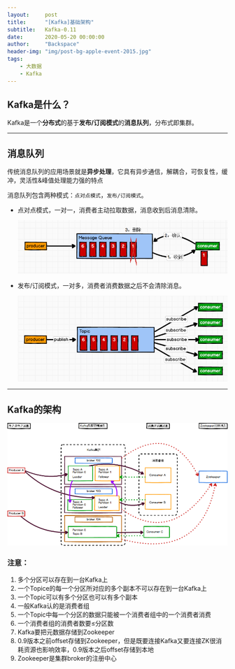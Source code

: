 ```yaml
---
layout:     post
title:      "[Kafka]基础架构"
subtitle:   Kafka-0.11
date:       2020-05-20 00:00:00
author:     "Backspace"
header-img: "img/post-bg-apple-event-2015.jpg"
tags:
    - 大数据
    - Kafka
---
```


## Kafka是什么？

Kafka是一个**分布式**的基于**发布/订阅模式**的**消息队列**，分布式即集群。

------

## 消息队列

传统消息队列的应用场景就是**异步处理**，它具有异步通信，解耦合，可恢复性，缓冲，灵活性&峰值处理能力强的特点

消息队列包含两种模式：`点对点模式`，`发布/订阅模式`。

- 点对点模式，一对一，消费者主动拉取数据，消息收到后消息清除。

  ![](img/in-post/2020-05/1V1.png)

- 发布/订阅模式，一对多，消费者消费数据之后不会清除消息。

  ![](/img/in-post/2020-05/1Vn.png)

------

## Kafka的架构

![](/img/in-post/2020-05/Kafka.png)

### 注意：

1. 多个分区可以存在到一台Kafka上
2. 一个Topice的每一个分区所对应的多个副本不可以存在到一台Kafka上
3. 一个Topic可以有多个分区也可以有多个副本
4. 一般Kafka认的是消费者组
5. 一个Topic中每一个分区的数据只能被一个消费者组中的一个消费者消费
6. 一个消费者组的消费者数要≤分区数
7. Kafka要把元数据存储到Zookeeper
8. 0.9版本之前offset存储到Zookeeper，但是既要连接Kafka又要连接ZK很消耗资源也影响效率，0.9版本之后offset存储到本地
9. Zookeeper是集群broker的注册中心